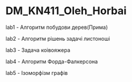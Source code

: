 # DM_KN411_Oleh_Horbai
lab1 - Алгоритм побудови дерев(Прима)

lab2 - Алгоритм рішень задачі листоноші

lab3 - Задача коівояжера

lab4 - Алгоритм Форда-Фалкерсона 

lab5 - Ізоморфізм графів
